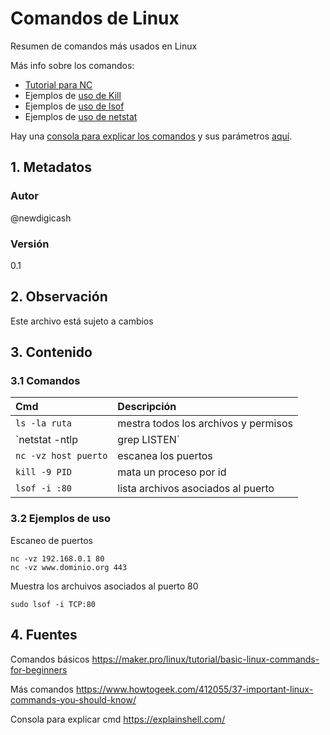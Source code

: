 # Comandos de Linux
Resumen de comandos más usados en Linux

Más info sobre los comandos:
- [Tutorial para NC][cmdNc] 
- Ejemplos de [uso de Kill][tutoKill]
- Ejemplos de [uso de lsof][tutoLsof]
- Ejemplos de [uso de netstat][tutoNetstat]

Hay una [consola para explicar los comandos][cmdShell] y sus parámetros [aquí][cmdShell].
## 1. Metadatos

### Autor
@newdigicash
### Versión
0.1

## 2. Observación

Este archivo está sujeto a cambios

## 3. Contenido 
### 3.1 Comandos
Cmd | Descripción
:-- | :--
`ls -la ruta` | mestra todos los archivos y permisos
`netstat -ntlp | grep LISTEN` | para ver los puertos abiertos 
`nc -vz host puerto` | escanea los puertos
`kill -9 PID` | mata un proceso por id
`lsof -i :80` | lista archivos asociados al puerto

### 3.2 Ejemplos de uso
Escaneo de puertos 
~~~
nc -vz 192.168.0.1 80
nc -vz www.dominio.org 443
~~~

Muestra los archuivos asociados al puerto 80
~~~
sudo lsof -i TCP:80
~~~

## 4. Fuentes
Comandos básicos <https://maker.pro/linux/tutorial/basic-linux-commands-for-beginners>

Más comandos <https://www.howtogeek.com/412055/37-important-linux-commands-you-should-know/>

Consola para explicar cmd <https://explainshell.com/>

[//]: # (referencias citadas)
[cmdNc]: https://www.computerhope.com/unix/nc.htm
[cmdShell]: https://explainshell.com/
[tutoKill]: https://javarevisited.blogspot.com/2011/12/kill-command-unix-linux-example.html
[tutoLsof]: https://www.tecmint.com/10-lsof-command-examples-in-linux/
[tutoNetstat]: https://geekflare.com/netstat/
